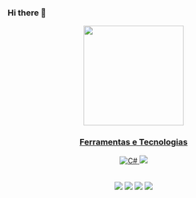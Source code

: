 ### Hi there 👋

<style>
  icons {width: 40px; heigth: 40px;}
</style>

<div align="center">
  <a href="https://github.com/Santafosta1999">
  <img height="200em" src="https://github-readme-stats.vercel.app/api/top-langs/?username=Santafosta1999&layout=compact&langs_count=8&theme=tokyonight"/>
  
### Ferramentas e Tecnologias
<img class="icons" src="https://cdn.jsdelivr.net/gh/devicons/devicon/icons/csharp/csharp-original.svg" title="C#" />
<img class="icons" src="https://cdn.jsdelivr.net/gh/devicons/devicon/icons/git/git-original.svg" />

          
</div>
  
<div align="center">
  <br> <br>
   <a href="https://www.linkedin.com/in/luizeduardosantafosta" target="_blank"><img src="https://img.shields.io/badge/-LinkedIn-%230077B5?style=for-the-badge&logo=linkedin&logoColor=white"></a>
  <a href ="mailto:dusantafosta@hotmail.com"><img src="https://img.shields.io/badge/-Gmail-%23333?style=for-the-badge&logo=gmail&logoColor=white" target="_blank"></a>
  <a href="https://www.facebook.com/luizeduardo.santafosta" target="_blank"><img src="https://img.shields.io/badge/Facebook-1877F2?style=for-the-badge&logo=facebook&logoColor=white" target="_blank"></a>
  <a href="https://instagram.com/LuizEduardo_1603" target="_blank"><img src="https://img.shields.io/badge/-Instagram-%23E4405F?style=for-the-badge&logo=instagram&logoColor=white" target="_blank"></a>
 
</div>
